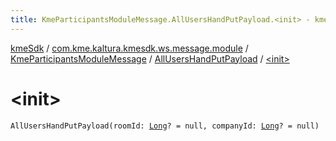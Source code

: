 ```yaml
---
title: KmeParticipantsModuleMessage.AllUsersHandPutPayload.<init> - kmeSdk
---
```


[kmeSdk](../../../index.html) / [com.kme.kaltura.kmesdk.ws.message.module](../../index.html) / [KmeParticipantsModuleMessage](../index.html) / [AllUsersHandPutPayload](index.html) / [&lt;init&gt;](./-init-.html)

# &lt;init&gt;

`AllUsersHandPutPayload(roomId: `[`Long`](https://kotlinlang.org/api/latest/jvm/stdlib/kotlin/-long/index.html)`? = null, companyId: `[`Long`](https://kotlinlang.org/api/latest/jvm/stdlib/kotlin/-long/index.html)`? = null)`